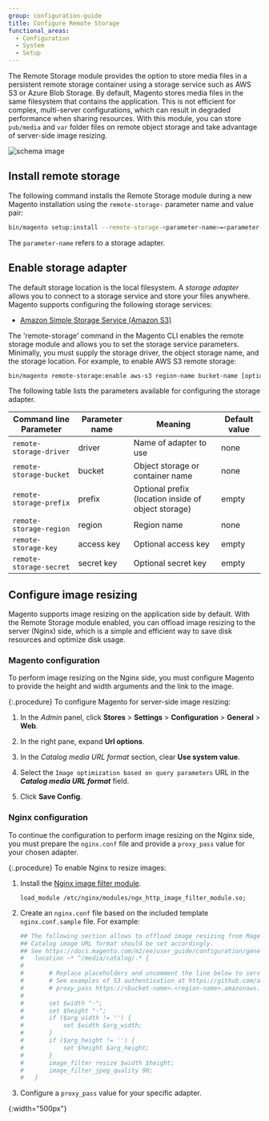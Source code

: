 ```yaml
---
group: configuration-guide
title: Configure Remote Storage
functional_areas:
  - Configuration
  - System
  - Setup
---
```


The Remote Storage module provides the option to store media files in a persistent remote storage container using a storage service such as AWS S3 or Azure Blob Storage. By default, Magento stores media files in the same filesystem that contains the application. This is not efficient for complex, multi-server configurations, which can result in degraded performance when sharing resources. With this module, you can store `pub/media` and `var` folder files on remote object storage and take advantage of server-side image resizing.

![schema image]

## Install remote storage

The following command installs the Remote Storage module during a new Magento installation using the `remote-storage-` parameter name and value pair:

```bash
bin/magento setup:install --remote-storage-<parameter-name>=<parameter-value>
```

The `parameter-name` refers to a storage adapter.

## Enable storage adapter

The default storage location is the local filesystem. A _storage adapter_ allows you to connect to a storage service and store your files anywhere. Magento supports configuring the following storage services:

-  [Amazon Simple Storage Service (Amazon S3)][AWS S3]

The 'remote-storage' command in the Magento CLI enables the remote storage module and allows you to set the storage service parameters. Minimally, you must supply the storage driver, the object storage name, and the storage location. For example, to enable AWS S3 remote storage:

```bash
bin/magento remote-storage:enable aws-s3 region-name bucket-name [optional prefix] --access-key=<optional-access-key> --secret-key=<optional-secret-key>
```

The following table lists the parameters available for configuring the storage adapter.

| Command line Parameter | Parameter name | Meaning | Default value |
|--- |--- |--- |--- |
| `remote-storage-driver` | driver | Name of adapter to use | none |
| `remote-storage-bucket` | bucket | Object storage or container name | none |
| `remote-storage-prefix` | prefix | Optional prefix (location inside of object storage) | empty |
| `remote-storage-region` | region | Region name | none |
| `remote-storage-key` | access key | Optional access key | empty |
| `remote-storage-secret` | secret key | Optional secret key | empty |

## Configure image resizing

Magento supports image resizing on the application side by default. With the Remote Storage module enabled, you can offload image resizing to the server (Nginx) side, which is a simple and efficient way to save disk resources and optimize disk usage.

### Magento configuration

To perform image resizing on the Nginx side, you must configure Magento to provide the height and width arguments and the link to the image.

{:.procedure}
To configure Magento for server-side image resizing:

1. In the _Admin_ panel, click **Stores** > **Settings** > **Configuration** > **General** > **Web**.

1. In the right pane, expand **Url options**.

1. In the _Catalog media URL format_ section, clear **Use system value**.

1. Select the `Image optimization based on query parameters` URL in the **_Catalog media URL format_** field.

1. Click **Save Config**.

### Nginx configuration

To continue the configuration to perform image resizing on the Nginx side, you must prepare the `nginx.conf` file and provide a `proxy_pass` value for your chosen adapter.

{:.procedure}
To enable Nginx to resize images:

1. Install the [Nginx image filter module].

   ```shell
   load_module /etc/nginx/modules/ngx_http_image_filter_module.so;
   ```

1. Create an `nginx.conf` file based on the included template `nginx.conf.sample` file. For example:

   ```conf
   ## The following section allows to offload image resizing from Magento instance to the Nginx.
   ## Catalog image URL format should be set accordingly.
   ## See https://docs.magento.com/m2/ee/user_guide/configuration/general/web.html#url-options
   #   location ~* ^/media/catalog/.* {
   #
   #       # Replace placeholders and uncomment the line below to serve product images from public S3
   #       # See examples of S3 authentication at https://github.com/anomalizer/ngx_aws_auth
   #       # proxy_pass https://<bucket-name>.<region-name>.amazonaws.com;
   #
   #       set $width "-";
   #       set $height "-";
   #       if ($arg_width != '') {
   #           set $width $arg_width;
   #       }
   #       if ($arg_height != '') {
   #           set $height $arg_height;
   #       }
   #       image_filter resize $width $height;
   #       image_filter_jpeg_quality 90;
   #   }
   ```

1. Configure a `proxy_pass` value for your specific adapter.

<!-- link definitions -->
[AWS S3]: {{page.baseurl}}/config-guide/remote-storage/config-remote-storage-aws-s3.html
[nginx image filter module]: http://nginx.org/en/docs/http/ngx_http_image_filter_module.html
[schema image]: {{site.baseurl}}/common/images/config-remote-storage-schema.png
{:width="500px"}